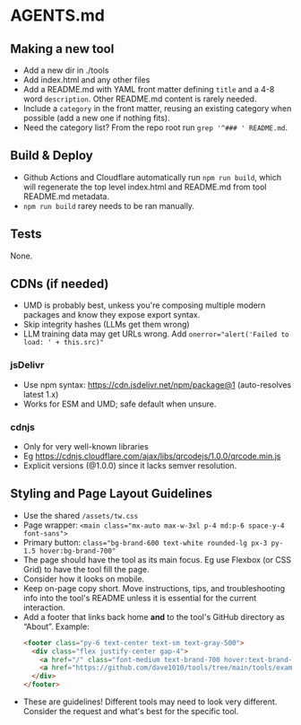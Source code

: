 # AGENTS.md

## Making a new tool

- Add a new dir in ./tools
- Add index.html and any other files
- Add a README.md with YAML front matter defining `title` and a 4-8 word `description`. Other README.md content is rarely needed.
- Include a `category` in the front matter, reusing an existing category when possible (add a new one if nothing fits).
- Need the category list? From the repo root run `grep '^### ' README.md`.

## Build & Deploy

- Github Actions and Cloudflare automatically run `npm run build`, which will regenerate the top level index.html and README.md from tool README.md metadata.
- `npm run build` rarey needs to be ran manually.

## Tests

None.

## CDNs (if needed)

- UMD is probably best, unkess you're composing multiple modern packages and know they expose export syntax.
- Skip integrity hashes (LLMs get them wrong)
- LLM training data may get URLs wrong. Add `onerror="alert('Failed to load: ' + this.src)"`

### jsDelivr

- Use npm syntax: https://cdn.jsdelivr.net/npm/package@1 (auto-resolves latest 1.x)
- Works for ESM and UMD; safe default when unsure.

### cdnjs

- Only for very well-known libraries
- Eg https://cdnjs.cloudflare.com/ajax/libs/qrcodejs/1.0.0/qrcode.min.js
- Explicit versions (@1.0.0) since it lacks semver resolution.

## Styling and Page Layout Guidelines

- Use the shared `/assets/tw.css`
- Page wrapper: `<main class="mx-auto max-w-3xl p-4 md:p-6 space-y-4 font-sans">`
- Primary button: `class="bg-brand-600 text-white rounded-lg px-3 py-1.5 hover:bg-brand-700"`
- The page should have the tool as its main focus. Eg use Flexbox (or CSS Grid) to have the tool fill the page.
- Consider how it looks on mobile.
- Keep on-page copy short. Move instructions, tips, and troubleshooting info into the tool's README unless it is essential for the current interaction.
- Add a footer that links back home **and** to the tool's GitHub directory as “About”. Example:
  ```html
  <footer class="py-6 text-center text-sm text-gray-500">
    <div class="flex justify-center gap-4">
      <a href="/" class="font-medium text-brand-700 hover:text-brand-600">← Back to tools.dave.engineer</a>
      <a href="https://github.com/dave1010/tools/tree/main/tools/example" class="font-medium text-brand-700 hover:text-brand-600">About</a>
    </div>
  </footer>
  ```
- These are guidelines! Different tools may need to look very different. Consider the request and what's best for the specific tool.
